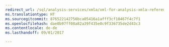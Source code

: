 ```yaml
---
redirect_url: /sql/analysis-services/xmla/xml-for-analysis-xmla-reference
ms.translationtype: HT
ms.sourcegitcommit: 876522142756bca05416a1afff3cf10467f4c7f1
ms.openlocfilehash: dae0b97ff08a82a39f435e0c9f336735de2d43c3
ms.contentlocale: de-de
ms.lasthandoff: 09/01/2017

---
```


